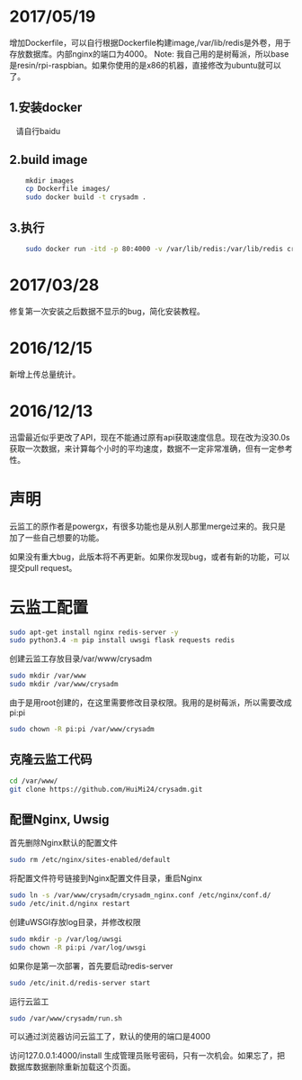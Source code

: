 # 2017/05/19
增加Dockerfile，可以自行根据Dockerfile构建image,/var/lib/redis是外卷，用于存放数据库。内部nginx的端口为4000。
Note: 我自己用的是树莓派，所以base是resin/rpi-raspbian。如果你使用的是x86的机器，直接修改为ubuntu就可以了。

## 1.安装docker
    请自行baidu
## 2.build image
```bash
    mkdir images
    cp Dockerfile images/
    sudo docker build -t crysadm .
```
## 3.执行
```bash
    sudo docker run -itd -p 80:4000 -v /var/lib/redis:/var/lib/redis crysadm /start.sh
```

# 2017/03/28
修复第一次安装之后数据不显示的bug，简化安装教程。
# 2016/12/15
新增上传总量统计。

# 2016/12/13
迅雷最近似乎更改了API，现在不能通过原有api获取速度信息。现在改为没30.0s获取一次数据，来计算每个小时的平均速度，数据不一定非常准确，但有一定参考性。
# 声明
云监工的原作者是powergx，有很多功能也是从别人那里merge过来的。我只是加了一些自己想要的功能。

如果没有重大bug，此版本将不再更新。如果你发现bug，或者有新的功能，可以提交pull request。

# 云监工配置

```bash
sudo apt-get install nginx redis-server -y
sudo python3.4 -m pip install uwsgi flask requests redis
```
创建云监工存放目录/var/www/crysadm
```bash
sudo mkdir /var/www
sudo mkdir /var/www/crysadm
```
由于是用root创建的，在这里需要修改目录权限。我用的是树莓派，所以需要改成pi:pi
```bash
sudo chown -R pi:pi /var/www/crysadm
```
## 克隆云监工代码
```bash
cd /var/www/
git clone https://github.com/HuiMi24/crysadm.git
```
## 配置Nginx, Uwsig

首先删除Nginx默认的配置文件
```bash
sudo rm /etc/nginx/sites-enabled/default
```
将配置文件符号链接到Nginx配置文件目录，重启Nginx
```bash
sudo ln -s /var/www/crysadm/crysadm_nginx.conf /etc/nginx/conf.d/
sudo /etc/init.d/nginx restart
```
创建uWSGI存放log目录，并修改权限
```bash
sudo mkdir -p /var/log/uwsgi
sudo chown -R pi:pi /var/log/uwsgi
```
如果你是第一次部署，首先要启动redis-server
```bash
sudo /etc/init.d/redis-server start
```
运行云监工
```bash
sudo /var/www/crysadm/run.sh
```

可以通过浏览器访问云监工了，默认的使用的端口是4000

访问127.0.0.1:4000/install 生成管理员账号密码，只有一次机会。如果忘了，把数据库数据删除重新加载这个页面。

